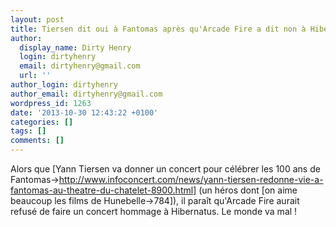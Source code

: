 ```yaml
---
layout: post
title: Tiersen dit oui à Fantomas après qu'Arcade Fire a dit non à Hibernatus
author:
  display_name: Dirty Henry
  login: dirtyhenry
  email: dirtyhenry@gmail.com
  url: ''
author_login: dirtyhenry
author_email: dirtyhenry@gmail.com
wordpress_id: 1263
date: '2013-10-30 12:43:22 +0100'
categories: []
tags: []
comments: []
---
```

Alors que [Yann Tiersen va donner un concert pour célébrer les 100 ans de Fantomas->http://www.infoconcert.com/news/yann-tiersen-redonne-vie-a-fantomas-au-theatre-du-chatelet-8900.html] (un héros dont [on aime beaucoup les films de Hunebelle->784]), il paraît qu'Arcade Fire aurait refusé de faire un concert hommage à Hibernatus. Le monde va mal !
